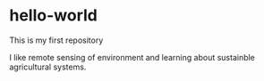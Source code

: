 # hello-world
This is my first repository

I like remote sensing of environment and learning about sustainble agricultural systems.

